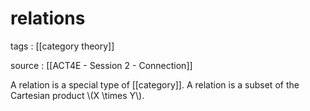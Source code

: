 # relations

tags
: [[category theory]]

source
: [[ACT4E - Session 2 - Connection]]

A relation is a special type of [[category]]. A relation is a subset of the Cartesian product \\(X \times Y\\).
